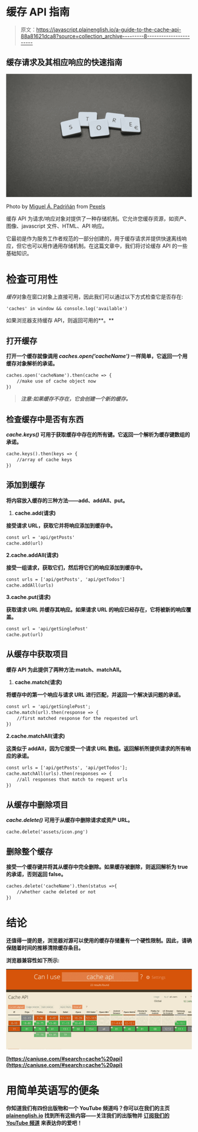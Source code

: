 # 缓存 API 指南

> 原文：<https://javascript.plainenglish.io/a-guide-to-the-cache-api-88a81621dca8?source=collection_archive---------8----------------------->

## 缓存请求及其相应响应的快速指南

![](img/6afc9962d78572e80807cf0cb1a441b7.png)

Photo by [Miguel Á. Padriñán](https://www.pexels.com/@padrinan?utm_content=attributionCopyText&utm_medium=referral&utm_source=pexels) from [Pexels](https://www.pexels.com/photo/store-text-signage-1591057/?utm_content=attributionCopyText&utm_medium=referral&utm_source=pexels)

缓存 API 为请求/响应对象对提供了一种存储机制。它允许您缓存资源，如资产、图像、javascript 文件、HTML、API 响应。

它最初是作为服务工作者规范的一部分创建的，用于缓存请求并提供快速离线响应，但它也可以用作通用存储机制。在这篇文章中，我们将讨论缓存 API 的一些基础知识。

# 检查可用性

*缓存*对象在窗口对象上直接可用，因此我们可以通过以下方式检查它是否存在:

```
'caches' in window && console.log('available')
```

如果浏览器支持缓存 API，则返回可用的**。**

## **打开缓存**

**打开一个缓存就像调用 *caches.open('cacheName')* 一样简单，它返回一个用缓存对象解析的承诺。**

```
caches.open('cacheName').then(cache => {
    //make use of cache object now
})
```

> ***注意:如果缓存不存在，它会创建一个新的缓存。***

## **检查缓存中是否有东西**

***cache.keys()* 可用于获取缓存中存在的所有键。它返回一个解析为缓存键数组的承诺。**

```
cache.keys().then(keys => {
    //array of cache keys
})
```

## **添加到缓存**

**将内容放入缓存的三种方法——add、addAll、put。**

1.  **cache.add(请求)**

**接受请求 URL，获取它并将响应添加到缓存中。**

```
const url = 'api/getPosts'
cache.add(url)
```

**2.cache.addAll(请求)**

**接受一组请求，获取它们，然后将它们的响应添加到缓存中。**

```
const urls = ['api/getPosts', 'api/getTodos']
cache.addAll(urls)
```

**3.cache.put(请求)**

**获取请求 URL 并缓存其响应。如果请求 URL 的响应已经存在，它将被新的响应覆盖。**

```
const url = 'api/getSinglePost'
cache.put(url)
```

## **从缓存中获取项目**

**缓存 API 为此提供了两种方法:match、matchAll。**

1.  **cache.match(请求)**

**将缓存中的第一个响应与请求 URL 进行匹配，并返回一个解决该问题的承诺。**

```
const url = 'api/getSinglePost';
cache.match(url).then(response => {
    //first matched response for the requested url
})
```

**2.cache.matchAll(请求)**

**这类似于 addAll，因为它接受一个请求 URL 数组。返回解析所提供请求的所有响应的承诺。**

```
const urls = ['api/getPosts', 'api/getTodos'];
cache.matchAll(urls).then(responses => {
    //all responses that match to request urls
})
```

## **从缓存中删除项目**

***cache.delete()* 可用于从缓存中删除请求或资产 URL。**

```
cache.delete('assets/icon.png')
```

## **删除整个缓存**

**接受一个缓存键并将其从缓存中完全删除。如果缓存被删除，则返回解析为 true 的承诺，否则返回 false。**

```
caches.delete('cacheName').then(status =>{
    //whether cache deleted or not
})
```

# **结论**

**还值得一提的是，浏览器对源可以使用的缓存存储量有一个硬性限制。因此，请确保随着时间的推移清除缓存条目。**

**浏览器兼容性如下所示:**

**![](img/fae3045cee92088f532c45dce400eecb.png)**

**[https://caniuse.com/#search=cache%20api](https://caniuse.com/#search=cache%20api)**

# ****用简单英语写的便条****

**你知道我们有四份出版物和一个 YouTube 频道吗？你可以在我们的主页 [**plainenglish.io**](https://plainenglish.io/) 找到所有这些内容——关注我们的出版物并 [**订阅我们的 YouTube 频道**](https://www.youtube.com/channel/UCtipWUghju290NWcn8jhyAw) **来表达你的爱吧！****